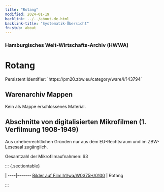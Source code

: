 ```yaml
---
title: "Rotang"
modified: 2024-01-19
backlink: ../../about.de.html
backlink-title: "Systematik-Übersicht"
fn-stub: about
---
```


### Hamburgisches Welt-Wirtschafts-Archiv (HWWA)

# Rotang

<div class="hint">Persistent Identifier: `https://pm20.zbw.eu/category/ware/i/143794`</div>







## Warenarchiv Mappen





Kein als Mappe erschlossenes Material.



<a id="filmsections" />

## Abschnitte von digitalisierten Mikrofilmen (1. Verfilmung 1908-1949)

<p>Aus urheberrechtlichen Gründen nur aus dem EU-Rechtsraum und im ZBW-Lesesaal zugänglich.</p>


<p>Gesamtzahl der Mikrofilmaufnahmen: 63</p>





::: {.sectiontable}

 | 
----|-------
<a class="btn" href="https://pm20.zbw.eu/film/h1/wa/W0375H/0100" rel="nofollow">Bilder auf Film h1/wa/W0375H/0100</a> | Rotang


:::
















